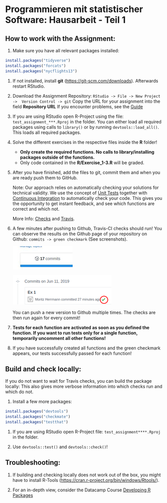 # Programmieren mit statistischer Software: Hausarbeit - Teil 1

## How to work with the Assignment:
1. Make sure you have all relevant packages installed:
```r
install.packages("tidyverse")
install.packages("forcats")
install.packages("nycflights13")
```

1. If not installed, install **git** (https://git-scm.com/downloads). Afterwards restart RStudio.

1. Download the Assignment Repository:
  `RStudio -> File -> New Project ->  Version Control -> git`
  Copy the URL for your assignment into the field **Repository URL**
  If you encounter problems, see the [Guide](https://support.rstudio.com/hc/en-us/articles/200532077-Version-Control-with-Git-and-SVN)

1. If you are using RStudio open R-Project using the file: `test_assignment_***.Rproj` in the folder.
   You can either load all required packages using calls to `library()` or by running 
   `devtools::load_all()`. This loads all required packages.

1. Solve the different exercises in the respective files inside the **R** folder!
    -  **Only create the required functions. No calls to library/installing packages outside of the functions.**
    - Only code contained in the **R/Exercise_1-3.R** will be graded.

1. After you have finished, add the files to git, commit them and when you are ready push them to GitHub.

    Note: 
    Our approach relies on automatically checking your solutions for technical validity.
    We use the concept of [Unit Tests](http://r-pkgs.had.co.nz/tests.html) together with 
    [Continuous Integration](https://en.wikipedia.org/wiki/Continuous_integration) to automatically check your code. 
    This gives you the opportunity to get instant feedback, and see which functions are correct and which not.

    More Info: [Checks](http://r-pkgs.had.co.nz/check.html) and 
               [Travis](https://towardsdatascience.com/travis-ci-for-r-advanced-guide-719cb2d9e0e5).

1. A few minutes after pushing to Github, Travis-CI checks should run!
     You can observe the results on the Github page of your repository on   
     Github: `commits -> green checkmark` (See screenshots).

    ![Commit](inst/commits.jpg)

    ![Checkmark](inst/success.png)
    
    You can push a new version to Github multiple times. The checks are then run again for every commit!

   
1. **Tests for each function are activated as soon as you defined the function.
     If you want to run tests only for a single function, temporarily uncomment all other functions!**

1. If you have successfully created all functions and the green checkmark appears, our tests successfully passed for each function!




## Build and check locally:

If you do not want to wait for Travis checks, you can build the package locally:
This also gives more verbose information into which checks run and which do not.

1. Install a few more packages:
```r
install.packages("devtools")
install.packages("checkmate")
install.packages("testthat")
```

1. If you are using RStudio open R-Project file: `test_assignment****.Rproj` in the folder.

1. Use `devtools::test()` and `devtools::check()`!

## Troubleshooting:

1. If building and checking locally does not work out of the box, you might have to install R-Tools (https://cran.r-project.org/bin/windows/Rtools/).

1. For an in-depth view, consider the Datacamp Course [Developing R Packages](https://www.datacamp.com/courses/developing-r-packages)



